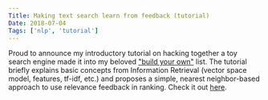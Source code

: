 ```yaml
---
Title: Making text search learn from feedback (tutorial)
Date: 2018-07-04
Tags: ['nlp', 'tutorial']
---
```


Proud to announce my introductory tutorial on hacking together a toy search engine made it into my beloved ["build your own"](https://github.com/danistefanovic/build-your-own-x/blob/master/README.md#build-your-own-search-engine) list. The tutorial briefly explains basic concepts from Information Retrieval (vector space model, features, tf-idf, etc.) and proposes a simple, nearest neighbor-based approach to use relevance feedback in ranking. Check it out [here](https://medium.com/filament-ai/making-text-search-learn-from-feedback-4fe210fd87b0).
